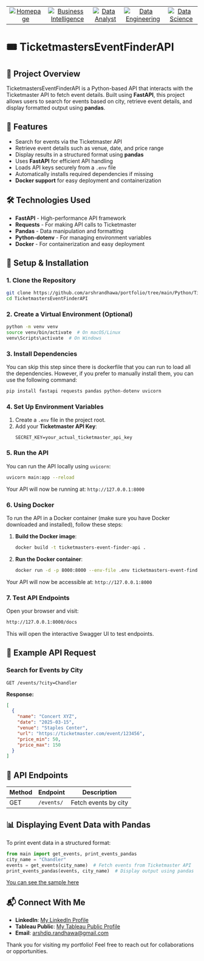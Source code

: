 <table align="center">
  <tr>
	<td align="center">
      <a href="https://github.com/arshrandhawa/portfolio/blob/main/README.md">
        <img src="https://img.shields.io/badge/-Homepage-gray?style=for-the-badge&logo=github&scale=2" alt="Homepage">
      </a>
    </td>
	<td align="center">
      <a href="https://github.com/arshrandhawa/BusinessIntelligencePortfolio/blob/main/README.md">
        <img src="https://img.shields.io/badge/-Business_Intelligence-blue?style=for-the-badge&logo=tableau&scale=4" alt="Business Intelligence">
      </a>
    </td>
    <td align="center">
      <a href="https://github.com/arshrandhawa/DataAnalystPortfolio/blob/main/README.md">
        <img src="https://img.shields.io/badge/-Data_Analyst-green?style=for-the-badge&logo=sqlite&scale=4" alt="Data Analyst">
      </a>
    </td>
    <td align="center">
      <a href="https://github.com/arshrandhawa/DataEngineerPortfolio/blob/main/README.md">
        <img src="https://img.shields.io/badge/-Data_Engineering-orange?style=for-the-badge&logo=docker&scale=4" alt="Data Engineering">
      </a>
    </td>
    <td align="center">
      <a href="https://github.com/arshrandhawa/DataScientistPortfolio/blob/main/README.md">
        <img src="https://img.shields.io/badge/-Data_Science-purple?style=for-the-badge&logo=scikit-learn&scale=4" alt="Data Science">
      </a>
    </td>
  </tr>
</table>

# 🎟️ TicketmastersEventFinderAPI

## 📌 Project Overview
TicketmastersEventFinderAPI is a Python-based API that interacts with the Ticketmaster API to fetch event details. Built using **FastAPI**, this project allows users to search for events based on city, retrieve event details, and display formatted output using **pandas**.

## 🚀 Features
- Search for events via the Ticketmaster API
- Retrieve event details such as venue, date, and price range
- Display results in a structured format using **pandas**
- Uses **FastAPI** for efficient API handling
- Loads API keys securely from a `.env` file
- Automatically installs required dependencies if missing
- **Docker support** for easy deployment and containerization

## 🛠️ Technologies Used
- **FastAPI** - High-performance API framework
- **Requests** - For making API calls to Ticketmaster
- **Pandas** - Data manipulation and formatting
- **Python-dotenv** - For managing environment variables
- **Docker** - For containerization and easy deployment

## 🔑 Setup & Installation
### **1. Clone the Repository**
```bash
git clone https://github.com/arshrandhawa/portfolio/tree/main/Python/TicketmastersEventFinderAPI.git
cd TicketmastersEventFinderAPI
```

### **2. Create a Virtual Environment (Optional)**
```bash
python -m venv venv
source venv/bin/activate  # On macOS/Linux
venv\Scripts\activate  # On Windows
```

### **3. Install Dependencies**
You can skip this step since there is dockerfile that you can run to load all the dependencies. However, if you prefer to manually install them, you can use the following command:
```bash
pip install fastapi requests pandas python-dotenv uvicorn
```

### **4. Set Up Environment Variables**
1. Create a `.env` file in the project root.
2. Add your **Ticketmaster API Key**:
   ```
   SECRET_KEY=your_actual_ticketmaster_api_key
   ```

### **5. Run the API**
You can run the API locally using `uvicorn`:
```bash
uvicorn main:app --reload
```
Your API will now be running at: `http://127.0.0.1:8000`

### **6. Using Docker**
To run the API in a Docker container (make sure you have Docker downloaded and installed), follow these steps:
1. **Build the Docker image**:
   ```bash
   docker build -t ticketmasters-event-finder-api .
   ```
2. **Run the Docker container**:
   ```bash
   docker run -d -p 8000:8000 --env-file .env ticketmasters-event-finder-api
   ```
Your API will now be accessible at: `http://127.0.0.1:8000`

### **7. Test API Endpoints**
Open your browser and visit:
```bash
http://127.0.0.1:8000/docs
```
This will open the interactive Swagger UI to test endpoints.

## 📌 Example API Request
### **Search for Events by City**
```http
GET /events/?city=Chandler
```
**Response:**
```json
[
  {
    "name": "Concert XYZ",
    "date": "2025-03-15",
    "venue": "Staples Center",
    "url": "https://ticketmaster.com/event/123456",
    "price_min": 50,
    "price_max": 150
  }
]
```

## 📄 API Endpoints
| Method | Endpoint           | Description                  |
|--------|-------------------|------------------------------|
| GET    | `/events/`        | Fetch events by city        |

## 📊 Displaying Event Data with Pandas
To print event data in a structured format:
```python
from main import get_events, print_events_pandas
city_name = "Chandler"
events = get_events(city_name)  # Fetch events from Ticketmaster API
print_events_pandas(events, city_name)  # Display output using pandas
```

[You can see the sample here](https://github.com/arshrandhawa/portfolio/blob/main/Python/TicketmastersEventFinderAPI/TicketmastersEventFinderAPI_SampleResults.pdf)

## 📬 Connect With Me

- **LinkedIn**: [My LinkedIn Profile](https://www.linkedin.com/in/arshrandhawa11/)
- **Tableau Public**: [My Tableau Public Profile](https://public.tableau.com/app/profile/arshdeep.randhawa6351/vizzes)
- **Email**: [arshdip.randhawa@gmail.com](mailto:arshdip.randhawa@gmail.com)

Thank you for visiting my portfolio! Feel free to reach out for collaborations or opportunities.
